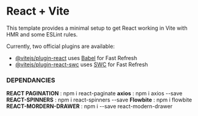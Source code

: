 # React + Vite

This template provides a minimal setup to get React working in Vite with HMR and some ESLint rules.

Currently, two official plugins are available:

- [@vitejs/plugin-react](https://github.com/vitejs/vite-plugin-react/blob/main/packages/plugin-react/README.md) uses [Babel](https://babeljs.io/) for Fast Refresh
- [@vitejs/plugin-react-swc](https://github.com/vitejs/vite-plugin-react-swc) uses [SWC](https://swc.rs/) for Fast Refresh


### DEPENDANCIES
**REACT PAGINATION** : npm i react-paginate
**axios** : npm i axios --save
**REACT-SPINNERS** : npm i react-spinners --save
**Flowbite** : npm i flowbite
**REACT-MORDERN-DRAWER** : npm i --save react-modern-drawer
